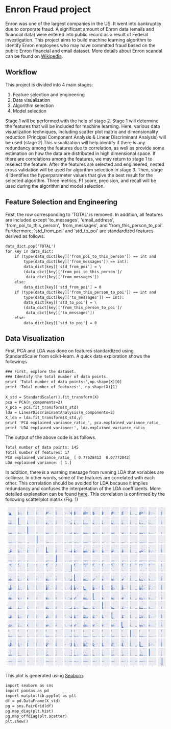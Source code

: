 # Enron Fraud project

Enron was one of the largest companies in the US. It went into bankruptcy due to corporate fraud. A significant amount of Enron data (emails
and financial data) were entered into public record as a result of Federal
investigation. This project aims to build machine learning algorithm to
identify Enron employees who may have committed fraud based on the public Enron
financial and email dataset. More details about Enron scandal can be found on
[Wikipedia](https://en.wikipedia.org/wiki/Enron_scandal).

## Workflow
This project is divided into 4 main stages:
1. Feature selection and engineering
2. Data visualization
3. Algorithm selection
4. Model selection

Stage 1 will be performed with the help of stage 2. Stage 1 will determine the
features that will be included for machine learning. Here, various data
visualization techniques, including scatter plot matrix and dimensionality
reduction (Principal Component Analysis & Linear Discriminant Analysis) will be
used (stage 2).This visualization will help identify if there is any redundancy
among the features due to correlation, as well as provide some estimation on how
the data are distributed in high dimensional space. If there are correlations
among the features, we may return to stage 1 to reselect the feature.
After the features are selected and engineered, nested cross validation will
be used for algorithm selection in stage 3. Then, stage 4 identifies the
hyperparameter values that give the best result for the selected algorithm.
Three metrics, F1 score, precision, and recall will be used during the algorithm
and model selection.

## Feature Selection and Engineering
First, the row corresponding to 'TOTAL' is removed. In addition, all features
are included except 'to_messages', 'email_address', 'from_poi_to_this_person', 'from_messages', and 'from_this_person_to_poi'.
Furthermore, 'std_from_poi' and 'std_to_poi' are standardized features derived
as follows.

```
data_dict.pop('TOTAL')
for key in data_dict:
    if (type(data_dict[key]['from_poi_to_this_person']) == int and
        type(data_dict[key]['from_messages']) == int):
        data_dict[key]['std_from_poi'] = \
        (data_dict[key]['from_poi_to_this_person']/
         data_dict[key]['from_messages'])
    else:
        data_dict[key]['std_from_poi'] = 0
    if (type(data_dict[key]['from_this_person_to_poi']) == int and
        type(data_dict[key]['to_messages']) == int):
        data_dict[key]['std_to_poi'] = \
        (data_dict[key]['from_this_person_to_poi']/
         data_dict[key]['to_messages'])
    else:
        data_dict[key]['std_to_poi'] = 0
```

## Data Visualization
First, PCA and LDA was done on features standardized using StandardScaler from
scikit-learn. A quick data exploration shows the followings
```
### First, explore the dataset.
### Identify the total number of data points.
print 'Total number of data points:',np.shape(X)[0]
print 'Total number of features:', np.shape(X)[1]

X_std = StandardScaler().fit_transform(X)
pca = PCA(n_components=2)
X_pca = pca.fit_transform(X_std)
lda = LinearDiscriminantAnalysis(n_components=2)
X_lda = lda.fit_transform(X_std,y)
print 'PCA explained_variance_ratio_', pca.explained_variance_ratio_
print 'LDA explained variance:', lda.explained_variance_ratio_
```

The output of the above code is as follows.
```
Total number of data points: 145
Total number of features: 17
PCA explained_variance_ratio_ [ 0.77628412  0.07772042]
LDA explained variance: [ 1.]
```
In addition, there is a warning message from running LDA that variables are
collinear. In other words, some of the features are correlated with each other.
This correlation should be avoided for LDA because it implies redundancy and
confuses the interpretation of the  LDA coefficients. More detailed explanation
can be found [here](https://stats.stackexchange.com/questions/29385/collinear-variables-in-multiclass-lda-training). This correlation is confirmed by the following scatterplot
matrix (Fig. 1)

![Plot](https://github.com/lmarkely/enron_fraud/blob/master/Fig%201.png)

This plot is generated using [Seaborn](http://seaborn.pydata.org/generated/seaborn.pairplot.html).
```
import seaborn as sns
import pandas as pd
import matplotlib.pyplot as plt
df = pd.DataFrame(X_std)
pg = sns.PairGrid(df)
pg.map_diag(plt.hist)
pg.map_offdiag(plt.scatter)
plt.show()
```
